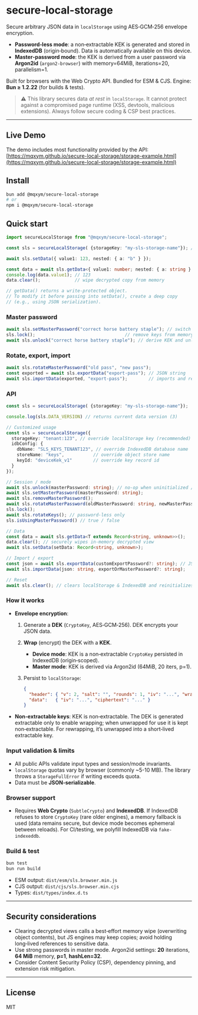 # secure-local-storage

Secure arbitrary JSON data in `localStorage` using AES‑GCM‑256 envelope encryption.

* **Password‑less mode**: a non‑extractable KEK is generated and stored in **IndexedDB** (origin‑bound). Data is automatically available on this device.
* **Master‑password mode**: the KEK is derived from a user password via **Argon2id** (`argon2-browser`) with memory=64MiB, iterations=20, parallelism=1.

Built for browsers with the Web Crypto API. Bundled for ESM & CJS. Engine: **Bun ≥ 1.2.22** (for builds & tests).

> ⚠️ This library secures data *at rest* in `localStorage`. It cannot protect against a compromised page runtime (XSS, devtools, malicious extensions). Always follow secure coding & CSP best practices.

---

## Live Demo

The demo includes most functionality provided by the API:
[https://mqxym.github.io/secure-local-storage/storage-example.html](https://mqxym.github.io/secure-local-storage/storage-example.html)

## Install

```bash
bun add @mqxym/secure-local-storage
# or
npm i @mqxym/secure-local-storage
```

## Quick start

```ts
import secureLocalStorage from "@mqxym/secure-local-storage";

const sls = secureLocalStorage( {storageKey: "my-sls-storage-name"}); // init (device mode by default)

await sls.setData({ value1: 123, nested: { a: "b" } });

const data = await sls.getData<{ value1: number; nested: { a: string } }>();
console.log(data.value1); // 123
data.clear();             // wipe decrypted copy from memory

// getData() returns a write-protected object.
// To modify it before passing into setData(), create a deep copy
// (e.g., using JSON serialization).
```

### Master password

```ts
await sls.setMasterPassword("correct horse battery staple"); // switch to master mode
sls.lock();                                  // remove keys from memory
await sls.unlock("correct horse battery staple"); // derive KEK and unlock
```

### Rotate, export, import

```ts
await sls.rotateMasterPassword("old pass", "new pass");
const exported = await sls.exportData("export-pass"); // JSON string
await sls.importData(exported, "export-pass");        // imports and rewraps to device mode by default
```

### API

```ts
const sls = secureLocalStorage( {storageKey: "my-sls-storage-name"});

console.log(sls.DATA_VERSION) // returns current data version (3)

// Customized usage
const sls = secureLocalStorage({
  storageKey: "tenant:123", // override localStorage key (recommended)
  idbConfig: {
    dbName: "SLS_KEYS_TENANT123", // override IndexedDB database name
    storeName: "keys",           // override object store name
    keyId: "deviceKek_v1"        // override key record id
  }
});

// Session / mode
await sls.unlock(masterPassword: string); // no-op when uninitialized / password-less mode
await sls.setMasterPassword(masterPassword: string);
await sls.removeMasterPassword();
await sls.rotateMasterPassword(oldMasterPassword: string, newMasterPassword: string); // switches to master password mode when in device key mode
sls.lock();
await sls.rotateKeys(); // password-less only
sls.isUsingMasterPassword() // true / false

// Data
const data = await sls.getData<T extends Record<string, unknown>>();
data.clear(); // securely wipes in-memory decrypted view
await sls.setData(setData: Record<string, unknown>);

// Import / export
const json = await sls.exportData(customExportPassword?: string); // JSON string
await sls.importData(json: string, exportOrMasterPassword?: string);

// Reset
await sls.clear(); // clears localStorage & IndexedDB and reinitializes in device mode
```

### How it works

* **Envelope encryption**:

  1. Generate a **DEK** (`CryptoKey`, AES‑GCM‑256). DEK encrypts your JSON data.
  2. **Wrap** (encrypt) the DEK with a **KEK**.

     * **Device mode**: KEK is a non‑extractable `CryptoKey` persisted in IndexedDB (origin‑scoped).
     * **Master mode**: KEK is derived via Argon2id (64MiB, 20 iters, p=1).
  3. Persist to `localStorage`:

     ```json
     {
       "header": { "v": 2, "salt": "", "rounds": 1, "iv": "...", "wrappedKey": "..." },
       "data":   { "iv": "...", "ciphertext": "..." }
     }
     ```

* **Non‑extractable keys**: KEK is non‑extractable. The DEK is generated extractable only to enable wrapping; when unwrapped for use it is kept non‑extractable. For rewrapping, it’s unwrapped into a short‑lived extractable key.

### Input validation & limits

* All public APIs validate input types and session/mode invariants.
* `localStorage` quotas vary by browser (commonly \~5-10 MB). The library throws a `StorageFullError` if writing exceeds quota.
* Data must be **JSON‑serializable**.

### Browser support

* Requires **Web Crypto** (`SubtleCrypto`) and **IndexedDB**. If IndexedDB refuses to store `CryptoKey` (rare older engines), a memory fallback is used (data remains secure, but device mode becomes ephemeral between reloads). For CI/testing, we polyfill IndexedDB via `fake-indexeddb`.

### Build & test

```bash
bun test
bun run build
```

* ESM output: `dist/esm/sls.browser.min.js`
* CJS output: `dist/cjs/sls.browser.min.cjs`
* Types: `dist/types/index.d.ts`

---

## Security considerations

* Clearing decrypted views calls a best‑effort memory wipe (overwriting object contents), but JS engines may keep copies; avoid holding long‑lived references to sensitive data.
* Use strong passwords in master mode. Argon2id settings: **20** iterations, **64 MiB** memory, **p=1**, **hashLen=32**.
* Consider Content Security Policy (CSP), dependency pinning, and extension risk mitigation.

---

## License

MIT
